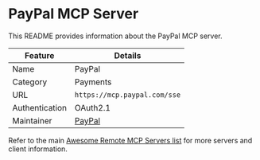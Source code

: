 # PayPal MCP Server

This README provides information about the PayPal MCP server.

| Feature        | Details                      |
| -------------- | ---------------------------- |
| Name           | PayPal                       |
| Category       | Payments                     |
| URL            | `https://mcp.paypal.com/sse` |
| Authentication | OAuth2.1                     |
| Maintainer     | [PayPal](https://paypal.com) |

Refer to the main [Awesome Remote MCP Servers list](../../README.md) for more servers and client information.
